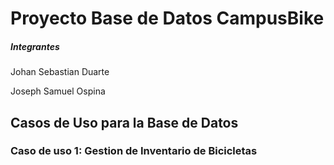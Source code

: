 # Proyecto Base de Datos CampusBike



##### Integrantes

Johan Sebastian Duarte

Joseph Samuel Ospina



## Casos de Uso para la Base de Datos

### Caso de uso 1: Gestion de Inventario de Bicicletas

